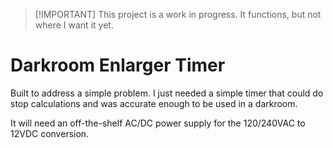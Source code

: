 > [!IMPORTANT] This project is a work in progress. It functions, but not where I want it yet.

# Darkroom Enlarger Timer

Built to address a simple problem. I just needed a simple timer that could do stop calculations and was accurate enough to be used in a darkroom.

It will need an off-the-shelf AC/DC power supply for the 120/240VAC to 12VDC conversion.


